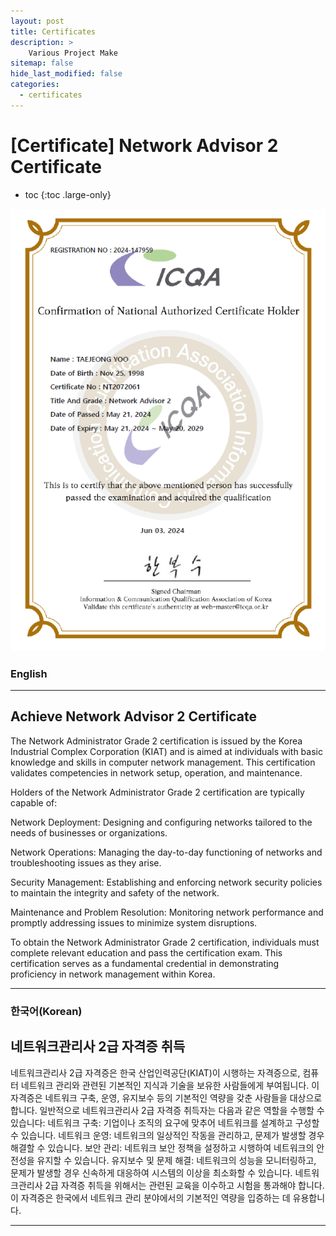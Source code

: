 ```yaml
---
layout: post
title: Certificates
description: >
    Various Project Make
sitemap: false
hide_last_modified: false
categories:
  - certificates
---
```


# [Certificate] Network Advisor 2 Certificate

* toc
{:toc .large-only}

![screenshot](/assets/img/blog/icqa.png)
### English
---

## Achieve Network Advisor 2 Certificate

  The Network Administrator Grade 2 certification is issued by the Korea Industrial Complex Corporation (KIAT) and is aimed at individuals with basic knowledge and skills in computer network management. This certification validates competencies in network setup, operation, and maintenance.

Holders of the Network Administrator Grade 2 certification are typically capable of:

Network Deployment: Designing and configuring networks tailored to the needs of businesses or organizations.

Network Operations: Managing the day-to-day functioning of networks and troubleshooting issues as they arise.

Security Management: Establishing and enforcing network security policies to maintain the integrity and safety of the network.

Maintenance and Problem Resolution: Monitoring network performance and promptly addressing issues to minimize system disruptions.

To obtain the Network Administrator Grade 2 certification, individuals must complete relevant education and pass the certification exam. This certification serves as a fundamental credential in demonstrating proficiency in network management within Korea.

---

### 한국어(Korean)
## 네트워크관리사 2급 자격증 취득
  
네트워크관리사 2급 자격증은 한국 산업인력공단(KIAT)이 시행하는 자격증으로, 컴퓨터 네트워크 관리와 관련된 기본적인 지식과 기술을 보유한 사람들에게 부여됩니다. 이 자격증은 네트워크 구축, 운영, 유지보수 등의 기본적인 역량을 갖춘 사람들을 대상으로 합니다.
일반적으로 네트워크관리사 2급 자격증 취득자는 다음과 같은 역할을 수행할 수 있습니다:
네트워크 구축: 기업이나 조직의 요구에 맞추어 네트워크를 설계하고 구성할 수 있습니다.
네트워크 운영: 네트워크의 일상적인 작동을 관리하고, 문제가 발생할 경우 해결할 수 있습니다.
보안 관리: 네트워크 보안 정책을 설정하고 시행하여 네트워크의 안전성을 유지할 수 있습니다.
유지보수 및 문제 해결: 네트워크의 성능을 모니터링하고, 문제가 발생할 경우 신속하게 대응하여 시스템의 이상을 최소화할 수 있습니다.
네트워크관리사 2급 자격증 취득을 위해서는 관련된 교육을 이수하고 시험을 통과해야 합니다. 이 자격증은 한국에서 네트워크 관리 분야에서의 기본적인 역량을 입증하는 데 유용합니다.


---